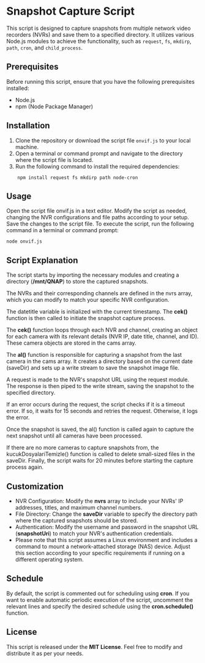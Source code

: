 # Snapshot Capture Script

This script is designed to capture snapshots from multiple network video recorders (NVRs) and save them to a specified directory. It utilizes various Node.js modules to achieve the functionality, such as `request`, `fs`, `mkdirp`, `path`, `cron`, and `child_process`.

## Prerequisites

Before running this script, ensure that you have the following prerequisites installed:

- Node.js
- npm (Node Package Manager)

## Installation

1. Clone the repository or download the script file `onvif.js` to your local machine.
2. Open a terminal or command prompt and navigate to the directory where the script file is located.
3. Run the following command to install the required dependencies:

```shell
    npm install request fs mkdirp path node-cron
```
## Usage
Open the script file onvif.js in a text editor.
Modify the script as needed, changing the NVR configurations and file paths according to your setup.
Save the changes to the script file.
To execute the script, run the following command in a terminal or command prompt:

```shell
node onvif.js
```

## Script Explanation
The script starts by importing the necessary modules and creating a directory (**/mnt/QNAP**) to store the captured snapshots.

The NVRs and their corresponding channels are defined in the nvrs array, which you can modify to match your specific NVR configuration.

The datetitle variable is initialized with the current timestamp. The **cek()** function is then called to initiate the snapshot capture process.

The **cek()** function loops through each NVR and channel, creating an object for each camera with its relevant details (NVR IP, date title, channel, and ID). These camera objects are stored in the cams array.

The **al()** function is responsible for capturing a snapshot from the last camera in the cams array. It creates a directory based on the current date (saveDir) and sets up a write stream to save the snapshot image file.

A request is made to the NVR's snapshot URL using the request module. The response is then piped to the write stream, saving the snapshot to the specified directory.

If an error occurs during the request, the script checks if it is a timeout error. If so, it waits for 15 seconds and retries the request. Otherwise, it logs the error.

Once the snapshot is saved, the al() function is called again to capture the next snapshot until all cameras have been processed.

If there are no more cameras to capture snapshots from, the kucukDosyalariTemizle() function is called to delete small-sized files in the saveDir. Finally, the script waits for 20 minutes before starting the capture process again.

## Customization
* NVR Configuration: Modify the **nvrs** array to include your NVRs' IP addresses, titles, and maximum channel numbers.
* File Directory: Change the **saveDir** variable to specify the directory path where the captured snapshots should be stored.
* Authentication: Modify the username and password in the snapshot URL (**snapshotUri**) to match your NVR's authentication credentials.
* Please note that this script assumes a Linux environment and includes a command to mount a network-attached storage (NAS) device. Adjust this section according to your specific requirements if running on a different operating system.

## Schedule
By default, the script is commented out for scheduling using **cron**. If you want to enable automatic periodic execution of the script, uncomment the relevant lines and specify the desired schedule using the **cron.schedule()** function.

## License
This script is released under the **MIT License**. Feel free to modify and distribute it as per your needs.
